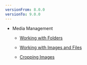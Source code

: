 ```yaml
---
versionFrom: 8.0.0
versionTo: 9.0.0
---
```


- Media Management

    - [Working with Folders](Working-with-Folders/index.md)

    - [Working with Images and Files](Working-with-Images-and-Files/index.md)

    - [Cropping Images](Cropping-Images/index.md)
